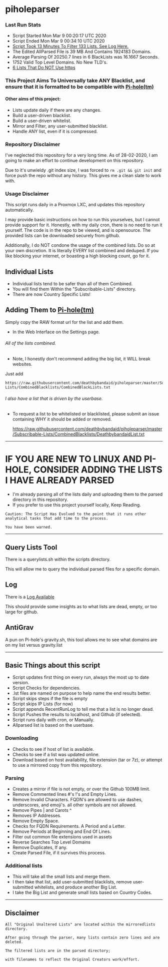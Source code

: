 # piholeparser

### Last Run Stats

* Script Started Mon Mar  9 00:20:17 UTC 2020
* Script Ended Mon Mar  9 00:34:10 UTC 2020
* [Script Took 13 Minutes To Filter 133 Lists. See Log Here.](https://github.com/deathbybandaid/piholeparser/blob/master/RecentRunLogs/Mainlog.md)
* The Edited AllParsed File is 39 MB And Contains 1924183 Domains.
* Average Parsing Of 20250.7 lines in 6 BlackLists was 16.1667 Seconds.
* 1752 Valid Top Level Domains. No New TLD's.
* [6 Lists That Do NOT Use https](https://github.com/deathbybandaid/piholeparser/blob/master/RecentRunLogs/TopLevelScripts/10-Running-Initial-Tasks/20-Identifying-Lists-Without-https.md)

### This Project Aims To Universally take ANY Blacklist, and ensure that it is formatted to be compatible with [Pi-hole(tm)](https://pi-hole.net/)

#### Other aims of this project:

* Lists update daily if there are any changes.
* Build a user-driven blacklist.
* Build a user-driven whitelist.
* Mirror and Filter, any user-submitted blacklist.
* Handle ANY list, even if it is compressed.

### Repository Disclaimer
I've neglected this repository for a very long time. As of 28-02-2020, I am going to make an effort to continue development on this repository.

Due to it's unwieldy .git index size, I was forced to `rm .git && git init` and force push the repo without any history. This gives me a clean slate to work with.

### Usage Disclaimer
This script runs daily in a Proxmox LXC, and updates this repository automatically.

I may provide basic instructions on how to run this yourselves, but I cannot provide support for it.
Honestly, with my daily cron, there is no need to run it yourself.
The code is in the repo to be viewed, and is opensource.
The provided lists can be downloaded securely from github.

Additionally, I do NOT condone the usage of the combined lists. Do so at your own discretion.
It is literally EVERY list combined and deduped. If you like blocking your internet, or boasting a high blocking count, go for it.

## Individual Lists

* Individual lists tend to be safer than all of them Combined.
* You will find them Within the "Subscribable-Lists" directory.
* There are now Country Specific Lists!

## Adding Them to [Pi-hole(tm)](https://pi-hole.net/)

Simply copy the RAW format url for the list and add them.

* In the Web Interface on the Settings page.

###### All of the lists combined.

* Note, I honestly don't recommend adding the big list, it WILL break websites.

Just add

    https://raw.githubusercontent.com/deathbybandaid/piholeparser/master/Subscribable-Lists/CombinedBlacklists/CombinedBlackLists.txt

###### I also have a list that is driven by the userbase.

* To request a list to be whitelisted or blacklisted, please submit an issue containing WHY it should be added or removed.

    https://raw.githubusercontent.com/deathbybandaid/piholeparser/master/Subscribable-Lists/CombinedBlacklists/DeathbybandaidList.txt

_______________________________________________________________________________________________________________________

# IF YOU ARE NEW TO LINUX AND PI-HOLE, CONSIDER ADDING THE LISTS I HAVE ALREADY PARSED

* I'm already parsing all of the lists daily and uploading them to the parsed directory in this repository.
* If you prefer to use this project yourself locally, Keep Reading.

````
Caution: The Script Has Evolved to the point that it runs other analytical tasks that add time to the process.

You have been warned.
````

_______________________________________________________________________________________________________________________

## Query Lists Tool

There is a querylists.sh within the scripts directory.

This will allow me to query the individual parsed files for a specific domain.

## Log

There is a [Log Available](https://github.com/deathbybandaid/piholeparser/blob/master/RecentRunLogs/Mainlog.md)

This should provide some insights as to what lists are dead, empty, or too large for github.

## AntiGrav

A pun on Pi-hole's gravity.sh, this tool allows me to see what domains are on my list versus gravity.list

_______________________________________________________________________________________________________________________

## Basic Things about this script

* Script updates first thing on every run, always the most up to date version.
* Script Checks for dependencies.
* .lst files are named on purpose to help name the end results better.
* Script skips steps if the file is empty
* Script skips IP Lists (for now)
* Script appends RecentRunLog to tell me that a list is no longer dead.
* Script Pushes the results to localhost, and Github (if selected).
* Script runs daily with cron, or Manually.
* Allparsed list is based on the userbase.

### Downloading

* Checks to see if host of list is available.
* Checks to see if a list was updated online.
* Download based on host availability, file extension (tar or 7z), or attempt to use a mirrored copy from this repository.

### Parsing

* Creates a mirror if file is not empty, or over the Github 100MB limit.
* Remove Commented lines #'s !'s and Empty Lines.
* Remove Invalid Characters. FQDN's are allowed to use dashes, underscores, and emoji's. all other symbols are not allowed.
* Remove Pipes | and Carots ^
* Removes IP Addresses.
* Remove Empty Space.
* Checks for FQDN Requirements. A Period and a Letter.
* Remove Periods at Beginning and End Of Lines.
* Filter out common file extensions used in assets
* Reverse Searches Top Level Domains
* Remove Duplicates, If any.
* Create Parsed File, if it survives this process.

### Additional lists

* This will take all the small lists and merge them.
* I then take that list, add user-submitted blacklists, remove user-submitted whitelists, and produce another Big List.
* I take the Big List and generate small lists based on Country Codes.
_______________________________________________________________________________________________________________________

## Disclaimer

    All "Original Unaltered Lists" are located within the mirroredlists directory.

    After going through the parser, many lists contain zero lines and are deleted.

    The filtered lists are in the parsed directory;

    with filenames to reflect the Original Creators work/effort.
